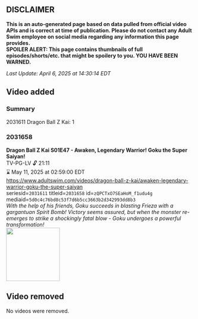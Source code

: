 ## DISCLAIMER
**This is an auto-generated page based on data pulled from official video APIs and is correct at time of publication. Please do not contact any Adult Swim employee on social media regarding any information this page provides.**  
**SPOILER ALERT: This page contains thumbnails of full episodes/shorts/etc. that might be spoilery to you. YOU HAVE BEEN WARNED.**  

_Last Update: April 6, 2025 at 14:30:14 EDT_
## Video added
### Summary
2031611 Dragon Ball Z Kai: 1  
### 2031658
**Dragon Ball Z Kai S01E47 - Awaken, Legendary Warrior! Goku the Super Saiyan!**  
TV-PG-LV 🔓 21:11  
⌛ May 11, 2025 at 02:59:00 EDT  
https://www.adultswim.com/videos/dragon-ball-z-kai/awaken-legendary-warrior-goku-the-super-saiyan  
seriesid=`2031611` titleid=`2031658` id=`zQPCTxO7SEaHoM_f1udu4g` mediaid=`5d0c4c76bd8c53f7d6b5cc3663b2d342993dd8b3`  
_With the help of his friends, Goku succeeds in blasting Frieza with a gargantuan Spirit Bomb! Victory seems assured, but when the monster re-emerges to strike a shockingly fatal blow - Goku undergoes a powerful transformation!_  
<a href="https://media.cdn.adultswim.com/uploads/20191210/thumbnails/2_1912101553153-thumb-2_image-152726398983120.jpg"><img src="https://media.cdn.adultswim.com/uploads/20191210/thumbnails/2_1912101553153-thumb-2_image-152726398983120.jpg" height="144px" /></a>
## Video removed
No videos were removed.  
